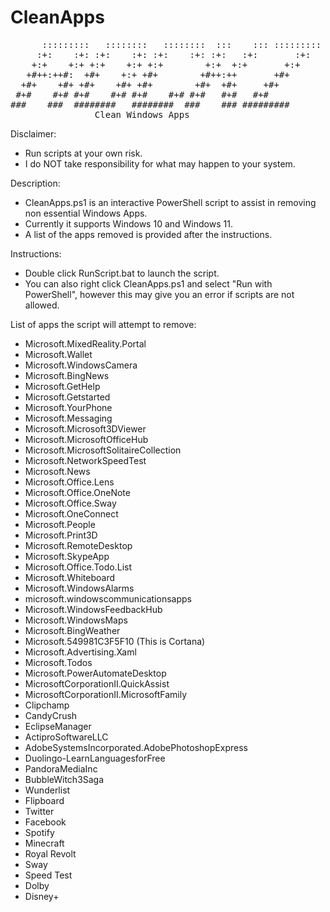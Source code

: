 # CleanApps
<pre>
      :::::::::   ::::::::   ::::::::  :::    ::: :::::::::
     :+:    :+: :+:    :+: :+:    :+: :+:   :+:       :+:  
    +:+    +:+ +:+    +:+ +:+        +:+  +:+       +:+    
   +#++:++#:  +#+    +:+ +#+        +#++:++       +#+      
  +#+    +#+ +#+    +#+ +#+        +#+  +#+     +#+        
 #+#    #+# #+#    #+# #+#    #+# #+#   #+#   #+#          
###    ###  ########   ########  ###    ### #########      
                Clean Windows Apps
</pre>

Disclaimer:
- Run scripts at your own risk.
- I do NOT take responsibility for what may happen to your system.

Description:
- CleanApps.ps1 is an interactive PowerShell script to assist in removing non essential Windows Apps.
- Currently it supports Windows 10 and Windows 11.
- A list of the apps removed is provided after the instructions.

Instructions:
- Double click RunScript.bat to launch the script.
- You can also right click CleanApps.ps1 and select "Run with PowerShell", however this may give you an error if scripts are not allowed.

List of apps the script will attempt to remove:
- Microsoft.MixedReality.Portal
- Microsoft.Wallet
- Microsoft.WindowsCamera
- Microsoft.BingNews
- Microsoft.GetHelp
- Microsoft.Getstarted
- Microsoft.YourPhone
- Microsoft.Messaging
- Microsoft.Microsoft3DViewer
- Microsoft.MicrosoftOfficeHub
- Microsoft.MicrosoftSolitaireCollection
- Microsoft.NetworkSpeedTest
- Microsoft.News
- Microsoft.Office.Lens
- Microsoft.Office.OneNote
- Microsoft.Office.Sway
- Microsoft.OneConnect
- Microsoft.People
- Microsoft.Print3D
- Microsoft.RemoteDesktop
- Microsoft.SkypeApp
- Microsoft.Office.Todo.List
- Microsoft.Whiteboard
- Microsoft.WindowsAlarms
- microsoft.windowscommunicationsapps
- Microsoft.WindowsFeedbackHub
- Microsoft.WindowsMaps
- Microsoft.BingWeather
- Microsoft.549981C3F5F10 (This is Cortana)
- Microsoft.Advertising.Xaml
- Microsoft.Todos
- Microsoft.PowerAutomateDesktop
- MicrosoftCorporationII.QuickAssist
- MicrosoftCorporationII.MicrosoftFamily
- Clipchamp
- CandyCrush
- EclipseManager
- ActiproSoftwareLLC
- AdobeSystemsIncorporated.AdobePhotoshopExpress
- Duolingo-LearnLanguagesforFree
- PandoraMediaInc
- BubbleWitch3Saga
- Wunderlist
- Flipboard
- Twitter
- Facebook
- Spotify
- Minecraft
- Royal Revolt
- Sway
- Speed Test
- Dolby
- Disney+

